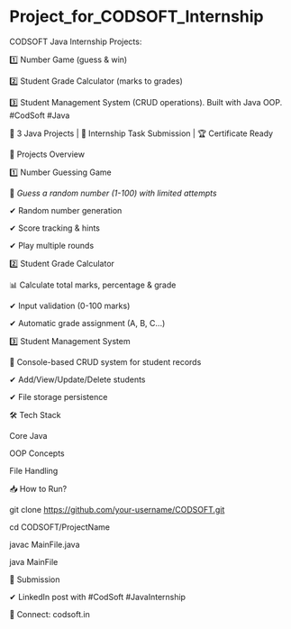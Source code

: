 # Project_for_CODSOFT_Internship
CODSOFT Java Internship Projects: 

1️⃣ Number Game (guess &amp; win) 

2️⃣ Student Grade Calculator (marks to grades) 

3️⃣ Student Management System (CRUD operations). Built with Java OOP. #CodSoft #Java

🚀 3 Java Projects | 📅 Internship Task Submission | 🏆 Certificate Ready



📌 Projects Overview

1️⃣ Number Guessing Game

🎯 *Guess a random number (1-100) with limited attempts*

✔ Random number generation

✔ Score tracking & hints

✔ Play multiple rounds


2️⃣ Student Grade Calculator

📊 Calculate total marks, percentage & grade

✔ Input validation (0-100 marks)

✔ Automatic grade assignment (A, B, C...)


3️⃣ Student Management System

🏫 Console-based CRUD system for student records

✔ Add/View/Update/Delete students

✔ File storage persistence


🛠 Tech Stack

Core Java

OOP Concepts

File Handling


📥 How to Run?

git clone https://github.com/your-username/CODSOFT.git

cd CODSOFT/ProjectName

javac MainFile.java

java MainFile


📜 Submission

✔ LinkedIn post with #CodSoft #JavaInternship

🔗 Connect: codsoft.in
